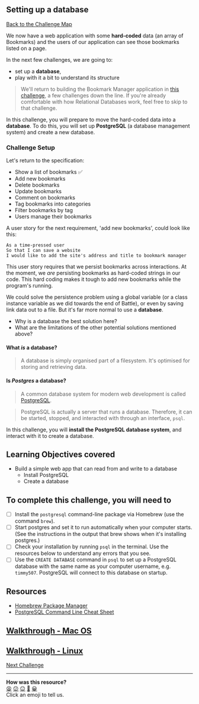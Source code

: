 ## Setting up a database

[Back to the Challenge Map](00_challenge_map.md#challenges)

We now have a web application with some **hard-coded** data (an array of Bookmarks) and the users of our application can see those bookmarks listed on a page.

In the next few challenges, we are going to:

- set up a **database**,
- play with it a bit to understand its structure

> We'll return to building the Bookmark Manager application in [this challenge](./07_interacting_with_postgres_from_ruby.md), a few challenges down the line. If you're already comfortable with how Relational Databases work, feel free to skip to that challenge.

In this challenge, you will prepare to move the hard-coded data into a **database**. To do this, you will set up **PostgreSQL** (a database management system) and create a new database.

### Challenge Setup

Let's return to the specification:

* Show a list of bookmarks :white_check_mark:
* Add new bookmarks
* Delete bookmarks
* Update bookmarks
* Comment on bookmarks
* Tag bookmarks into categories
* Filter bookmarks by tag
* Users manage their bookmarks

A user story for the next requirement, 'add new bookmarks', could look like this:

```
As a time-pressed user
So that I can save a website
I would like to add the site's address and title to bookmark manager
```

This user story requires that we persist bookmarks across interactions. At the moment, we _are_ persisting bookmarks as hard-coded strings in our code. This hard coding makes it tough to add new bookmarks while the program's running.

We could solve the persistence problem using a global variable (or a class instance variable as we did towards the end of Battle), or even by saving link data out to a file. But it's far more normal to use a **database**.

- Why is a database the best solution here?
- What are the limitations of the other potential solutions mentioned above?

#### What _is_ a database?
>A database is simply organised part of a filesystem. It's optimised for storing and retrieving data.

#### Is _Postgres_ a database?

> A common database system for modern web development is called [PostgreSQL](https://en.wikipedia.org/wiki/PostgreSQL).

> PostgreSQL is actually a server that runs a database. Therefore, it can be started, stopped, and interacted with through an interface, `psql`.

In this challenge, you will **install the PostgreSQL database system**, and interact with it to create a database.

## Learning Objectives covered

* Build a simple web app that can read from and write to a database
  * Install PostgreSQL
  * Create a database

## To complete this challenge, you will need to

- [ ] Install the `postgresql` command-line package via Homebrew (use the command `brew`).
- [ ] Start postgres and set it to run automatically when your computer starts. (See the instructions in the output that brew shows when it's installing postgres.)
- [ ] Check your installation by running `psql` in the terminal. Use the resources below to understand any errors that you see.
- [ ] Use the `CREATE DATABASE` command in `psql` to set up a PostgreSQL database with the same name as your computer username, e.g. `timmy507`. PostgreSQL will connect to this database on startup.

## Resources

* [Homebrew Package Manager](https://brew.sh/)
* [PostgreSQL Command Line Cheat Sheet](https://blog.jasonmeridth.com/posts/postgresql-command-line-cheat-sheet/)

## [Walkthrough - Mac OS](walkthroughs/04_mac.md)
## [Walkthrough - Linux](walkthroughs/04_linux.md)

[Next Challenge](./05_creating_your_first_table.md)

<!-- BEGIN GENERATED SECTION DO NOT EDIT -->

---

**How was this resource?**  
[😫](https://airtable.com/shrUJ3t7KLMqVRFKR?prefill_Repository=makersacademy/course&prefill_File=apprenticeships_bookmark_manager/04_setting_up_a_database.md&prefill_Sentiment=😫) [😕](https://airtable.com/shrUJ3t7KLMqVRFKR?prefill_Repository=makersacademy/course&prefill_File=apprenticeships_bookmark_manager/04_setting_up_a_database.md&prefill_Sentiment=😕) [😐](https://airtable.com/shrUJ3t7KLMqVRFKR?prefill_Repository=makersacademy/course&prefill_File=apprenticeships_bookmark_manager/04_setting_up_a_database.md&prefill_Sentiment=😐) [🙂](https://airtable.com/shrUJ3t7KLMqVRFKR?prefill_Repository=makersacademy/course&prefill_File=apprenticeships_bookmark_manager/04_setting_up_a_database.md&prefill_Sentiment=🙂) [😀](https://airtable.com/shrUJ3t7KLMqVRFKR?prefill_Repository=makersacademy/course&prefill_File=apprenticeships_bookmark_manager/04_setting_up_a_database.md&prefill_Sentiment=😀)  
Click an emoji to tell us.

<!-- END GENERATED SECTION DO NOT EDIT -->
